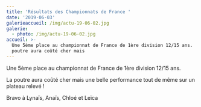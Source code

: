 ```yaml
---
title: 'Résultats des Championnats de France '
date: '2019-06-03'
galerieaccueil: /img/actu-19-06-02.jpg
galerie:
  - photo: /img/actu-19-06-02.jpg
accueil: >-
  Une 5ème place au championnat de France de 1ère division 12/15 ans.   La
  poutre aura coûté cher mais
---
```

Une 5ème place au championnat de France de 1ère division 12/15 ans. 

La poutre aura coûté cher mais une belle performance tout de même sur un plateau relevé ! 

Bravo à Lynaïs, Anaïs, Chloé et Leïca
